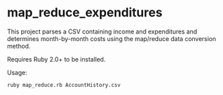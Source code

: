 # map_reduce_expenditures

This project parses a CSV containing income and expenditures and determines month-by-month costs using the map/reduce data conversion method.

Requires Ruby 2.0+ to be installed.

Usage:

    ruby map_reduce.rb AccountHistory.csv